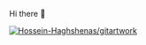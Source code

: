 Hi there 👋

[![Hossein-Haghshenas/gitartwork](https://github.com/Hossein-Haghshenas/gitartwork/gitartwork.svg)](https://github.com/Hossein-Haghshenas/gitartwork/)
